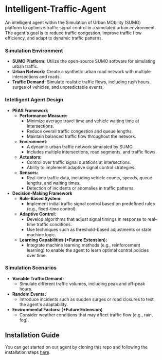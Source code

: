 # Intelligent-Traffic-Agent

An intelligent agent within the Simulation of Urban MObility (SUMO) platform to optimize traffic signal control in a simulated urban environment. The agent's goal is to reduce traffic congestion, improve traffic flow efficiency, and adapt to dynamic traffic patterns.

### **Simulation Environment**

- **SUMO Platform:** Utilize the open-source SUMO software for simulating urban traffic.
- **Urban Network:** Create a synthetic urban road network with multiple intersections and roads.
- **Traffic Demand:** Simulate realistic traffic flows, including rush hours, surges of vehicles, and unpredictable events.

### **Intelligent Agent Design**

- **PEAS Framework**
  - **Performance Measure:**
    - Minimize average travel time and vehicle waiting time at intersections.
    - Reduce overall traffic congestion and queue lengths.
    - Maintain balanced traffic flow throughout the network.
  - **Environment:**
    - A dynamic urban traffic network simulated by SUMO.
    - Includes multiple intersections, road segments, and traffic flows.
  - **Actuators:**
    - Control over traffic signal durations at intersections.
    - Ability to implement adaptive signal control strategies.
  - **Sensors:**
    - Real-time traffic data, including vehicle counts, speeds, queue lengths, and waiting times.
    - Detection of incidents or anomalies in traffic patterns.
- **Decision-Making Framework**
  - **Rule-Based System:**
    - Implement initial traffic signal control based on predefined rules (e.g., fixed-time control).
  - **Adaptive Control:**
    - Develop algorithms that adjust signal timings in response to real-time traffic conditions.
    - Use techniques such as threshold-based adjustments or state machine logic.
  - **Learning Capabilities (\*Future Extension):**
    - Integrate machine learning methods (e.g., reinforcement learning) to enable the agent to learn optimal control policies over time.

### **Simulation Scenarios**

- **Variable Traffic Demand:**
  - Simulate different traffic volumes, including peak and off-peak hours.
- **Random Events:**
  - Introduce incidents such as sudden surges or road closures to test the agent's adaptability.
- **Environmental Factors: (\*Future Extension)**
  - Consider weather conditions that may affect traffic flow (e.g., rain, fog).

## Installation Guide

You can get started on our agent by cloning this repo and following the installation steps [here](INSTALLATION.md).
